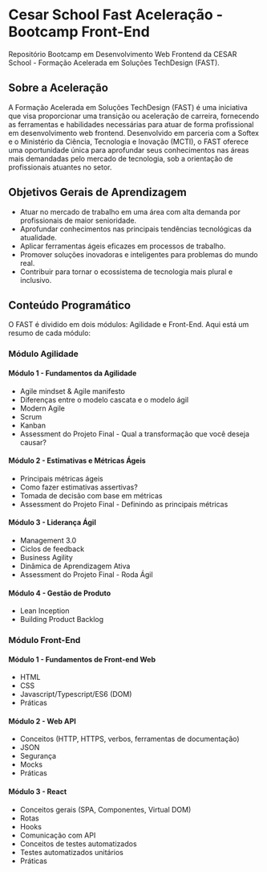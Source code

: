 # Cesar School Fast Aceleração - Bootcamp Front-End 

Repositório Bootcamp em Desenvolvimento Web Frontend da CESAR School - Formação Acelerada em Soluções TechDesign (FAST).

## Sobre a Aceleração

A Formação Acelerada em Soluções TechDesign (FAST) é uma iniciativa que visa proporcionar uma transição ou aceleração de carreira, fornecendo as ferramentas e habilidades necessárias para atuar de forma profissional em desenvolvimento web frontend. Desenvolvido em parceria com a Softex e o Ministério da Ciência, Tecnologia e Inovação (MCTI), o FAST oferece uma oportunidade única para aprofundar seus conhecimentos nas áreas mais demandadas pelo mercado de tecnologia, sob a orientação de profissionais atuantes no setor.

## Objetivos Gerais de Aprendizagem

- Atuar no mercado de trabalho em uma área com alta demanda por profissionais de maior senioridade.
- Aprofundar conhecimentos nas principais tendências tecnológicas da atualidade.
- Aplicar ferramentas ágeis eficazes em processos de trabalho.
- Promover soluções inovadoras e inteligentes para problemas do mundo real.
- Contribuir para tornar o ecossistema de tecnologia mais plural e inclusivo.

## Conteúdo Programático

O FAST é dividido em dois módulos: Agilidade e Front-End. Aqui está um resumo de cada módulo:

### Módulo Agilidade

#### Módulo 1 - Fundamentos da Agilidade
- Agile mindset & Agile manifesto
- Diferenças entre o modelo cascata e o modelo ágil
- Modern Agile
- Scrum
- Kanban
- Assessment do Projeto Final - Qual a transformação que você deseja causar?

#### Módulo 2 - Estimativas e Métricas Ágeis
- Principais métricas ágeis
- Como fazer estimativas assertivas?
- Tomada de decisão com base em métricas
- Assessment do Projeto Final - Definindo as principais métricas

#### Módulo 3 - Liderança Ágil
- Management 3.0
- Ciclos de feedback
- Business Agility
- Dinâmica de Aprendizagem Ativa
- Assessment do Projeto Final - Roda Ágil

#### Módulo 4 - Gestão de Produto
- Lean Inception
- Building Product Backlog

### Módulo Front-End

#### Módulo 1 - Fundamentos de Front-end Web
- HTML
- CSS
- Javascript/Typescript/ES6 (DOM)
- Práticas

#### Módulo 2 - Web API
- Conceitos (HTTP, HTTPS, verbos, ferramentas de documentação)
- JSON
- Segurança
- Mocks
- Práticas

#### Módulo 3 - React
- Conceitos gerais (SPA, Componentes, Virtual DOM)
- Rotas
- Hooks
- Comunicação com API
- Conceitos de testes automatizados
- Testes automatizados unitários
- Práticas

